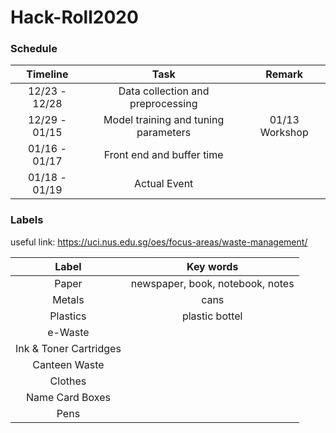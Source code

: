# Hack-Roll2020

### Schedule
|Timeline|Task|Remark|
|:--:|:--:|:--:|
|12/23 - 12/28|Data collection and preprocessing||
|12/29 - 01/15|Model training and tuning parameters|01/13 Workshop|
|01/16 - 01/17|Front end and buffer time||
|01/18 - 01/19|Actual Event||

### Labels
useful link: https://uci.nus.edu.sg/oes/focus-areas/waste-management/

|Label|Key words|
|:--:|:--:|
|Paper|newspaper, book, notebook, notes|
|Metals|cans|
|Plastics|plastic bottel|
|e-Waste||
|Ink & Toner Cartridges||
|Canteen Waste||
|Clothes||
|Name Card Boxes||
|Pens||
